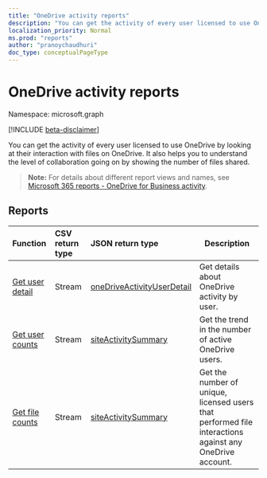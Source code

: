 ```yaml
---
title: "OneDrive activity reports"
description: "You can get the activity of every user licensed to use OneDrive by looking at their interaction with files on OneDrive. It also helps you to understand the level of collaboration going on by showing the number of files shared."
localization_priority: Normal
ms.prod: "reports"
author: "pranoychaudhuri"
doc_type: conceptualPageType
---
```


# OneDrive activity reports

Namespace: microsoft.graph

[!INCLUDE [beta-disclaimer](../../includes/beta-disclaimer.md)]

You can get the activity of every user licensed to use OneDrive by looking at their interaction with files on OneDrive. It also helps you to understand the level of collaboration going on by showing the number of files shared.

> **Note:** For details about different report views and names, see [Microsoft 365 reports - OneDrive for Business activity](https://support.office.com/client/OneDrive-for-Business-user-activity-8bbe4bf8-221b-46d6-99a5-2fb3c8ef9353).

## Reports

| Function                                 | CSV return type | JSON return type                         | Description                              |
| :--------------------------------------- | :-------------- | :--------------------------------------- | ---------------------------------------- |
| [Get user detail](../api/reportroot-getonedriveactivityuserdetail.md) | Stream          | [oneDriveActivityUserDetail](../resources/onedriveactivityuserdetail.md) | Get details about OneDrive activity by user. |
| [Get user counts](../api/reportroot-getonedriveactivityusercounts.md) | Stream          | [siteActivitySummary](../resources/siteactivitysummary.md) | Get the trend in the number of active OneDrive users. |
| [Get file counts](../api/reportroot-getonedriveactivityfilecounts.md) | Stream          | [siteActivitySummary](../resources/siteactivitysummary.md) | Get the number of unique, licensed users that performed file interactions against any OneDrive account. |
